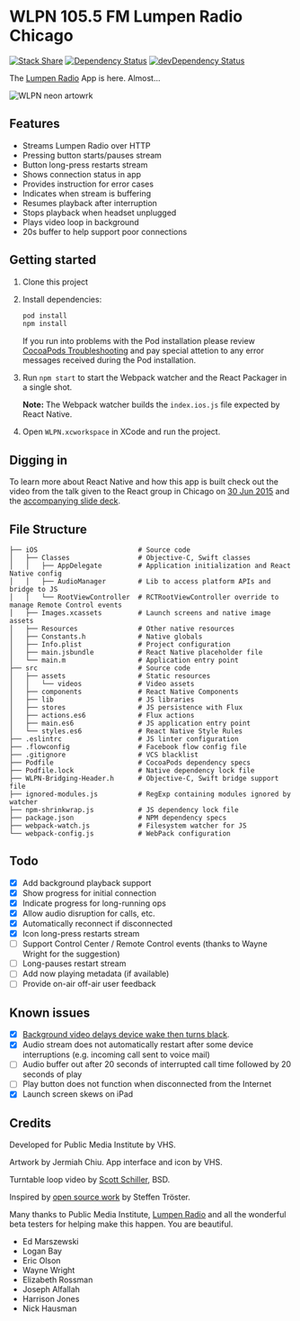 # WLPN 105.5 FM Lumpen Radio Chicago

[![Stack Share](https://img.shields.io/badge/tech-stack-0690fa.svg?style=flat)](https://stackshare.io/vhs/lumpen-radio)
[![Dependency Status](https://david-dm.org/vhs/lumpen-radio.svg)](https://david-dm.org/vhs/lumpen-radio)
[![devDependency Status](https://david-dm.org/vhs/lumpen-radio/dev-status.svg)](https://david-dm.org/vhs/lumpen-radio#info=devDependencies)

The [Lumpen Radio](https://lumpenradio.com) App is here. Almost...

![WLPN neon artowrk](https://github.com/vhs/lumpen-radio/blob/master/photo-original.jpg)

## Features

- Streams Lumpen Radio over HTTP
- Pressing button starts/pauses stream
- Button long-press restarts stream
- Shows connection status in app
- Provides instruction for error cases
- Indicates when stream is buffering
- Resumes playback after interruption
- Stops playback when headset unplugged
- Plays video loop in background
- 20s buffer to help support poor connections

## Getting started

1. Clone this project
2. Install dependencies:

    ```sh
    pod install
    npm install
    ```

    If you run into problems with the Pod installation please review [CocoaPods Troubleshooting](https://guides.cocoapods.org/using/troubleshooting.html) and pay special attetion to any error messages received during the Pod installation.

3. Run `npm start` to start the Webpack watcher and the React Packager in a single shot.

   **Note:** The Webpack watcher builds the `index.ios.js` file expected by React Native.

4. Open `WLPN.xcworkspace` in XCode and run the project.

## Digging in

To learn more about React Native and how this app is built check out the video from the talk given to the React group in Chicago on [30 Jun 2015](https://www.meetup.com/React-Chicago/events/222510246/) and the [accompanying slide deck](https://slides.com/vhs/streaming-audio-react-native).

## File Structure

    ├── iOS                         # Source code
    │   ├── Classes                 # Objective-C, Swift classes
    │   │   ├── AppDelegate         # Application initialization and React Native config
    │   │   ├── AudioManager        # Lib to access platform APIs and bridge to JS
    │   │   └── RootViewController  # RCTRootViewController override to manage Remote Control events
    │   ├── Images.xcassets         # Launch screens and native image assets
    │   ├── Resources               # Other native resources
    │   ├── Constants.h             # Native globals
    │   ├── Info.plist              # Project configuration
    │   ├── main.jsbundle           # React Native placeholder file
    │   └── main.m                  # Application entry point
    ├── src                         # Source code
    │   ├── assets                  # Static resources
    │   │   └── videos              # Video assets
    │   ├── components              # React Native Components
    │   ├── lib                     # JS libraries
    │   ├── stores                  # JS persistence with Flux
    │   ├── actions.es6             # Flux actions
    │   ├── main.es6                # JS application entry point
    │   └── styles.es6              # React Native Style Rules
    ├── .eslintrc                   # JS linter configuration
    ├── .flowconfig                 # Facebook flow config file
    ├── .gitignore                  # VCS blacklist
    ├── Podfile                     # CocoaPods dependency specs
    ├── Podfile.lock                # Native dependency lock file
    ├── WLPN-Bridging-Header.h      # Objective-C, Swift bridge support file
    ├── ignored-modules.js          # RegExp containing modules ignored by watcher
    ├── npm-shrinkwrap.js           # JS dependency lock file
    ├── package.json                # NPM dependency specs
    ├── webpack-watch.js            # Filesystem watcher for JS
    └── webpack-config.js           # WebPack configuration

## Todo

- [x] Add background playback support
- [x] Show progress for initial connection
- [x] Indicate progress for long-running ops
- [x] Allow audio disruption for calls, etc.
- [x] Automatically reconnect if disconnected
- [x] Icon long-press restarts stream
- [ ] Support Control Center / Remote Control events (thanks to Wayne Wright for the suggestion)
- [ ] Long-pauses restart stream
- [ ] Add now playing metadata (if available)
- [ ] Provide on-air off-air user feedback

## Known issues

- [x] [Background video delays device wake then turns black](https://github.com/brentvatne/react-native-video/issues/44).
- [x] Audio stream does not automatically restart after some device interruptions (e.g. incoming call sent to voice mail)
- [ ] Audio buffer out after 20 seconds of interrupted call time followed by 20 seconds of play
- [ ] Play button does not function when disconnected from the Internet
- [x] Launch screen skews on iPad

## Credits

Developed for Public Media Institute by VHS.

Artwork by Jermiah Chiu.
App interface and icon by VHS.

Turntable loop video by [Scott Schiller](https://www.scottschiller.com/), BSD.

Inspired by [open source work](https://github.com/stetro/domradio-ios/) by Steffen Tröster.

Many thanks to Public Media Institute, [Lumpen Radio](https://www.lumpenradio.com) and all the wonderful beta testers for helping make this happen. You are beautiful.

- Ed Marszewski
- Logan Bay
- Eric Olson
- Wayne Wright
- Elizabeth Rossman
- Joseph Alfallah
- Harrison Jones
- Nick Hausman
